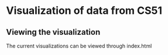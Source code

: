 # Visualization of data from CS51

## Viewing the visualization

The current visualizations can be viewed through index.html
